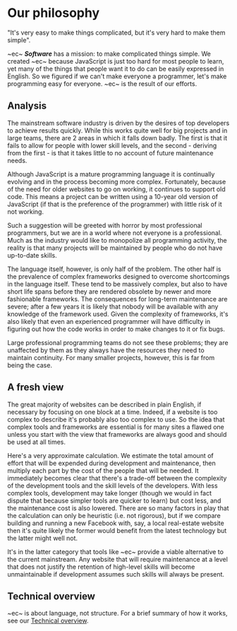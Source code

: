 # Our philosophy #

"It's very easy to make things complicated, but it's very hard to make them simple".

~ec~ **_Software_** has a mission: to make complicated things simple. We created ~ec~ because JavaScript is just too hard for most people to learn, yet many of the things that people want it to do can be easily expressed in English. So we figured if we can't make everyone a programmer, let's make programming easy for everyone. ~ec~ is the result of our efforts.

## Analysis ##

The mainstream software industry is driven by the desires of top developers to achieve results quickly. While this works quite well for big projects and in large teams, there are 2 areas in which it falls down badly. The first is that it fails to allow for people with lower skill levels, and the second - deriving from the first - is that it takes little to no account of future maintenance needs.

Although JavaScript is a mature programming language it is continually evolving and in the process becoming more complex. Fortunately, because of the need for older websites to go on working, it continues to support old code. This means a project can be written using a 10-year old version of JavaScript (if that is the preference of the programmer) with little risk of it not working.

Such a suggestion will be greeted with horror by most professional programmers, but we are in a world where not everyone is a professional. Much as the industry would like to monopolize all programming activity, the reality is that many projects will be maintained by people who do not have up-to-date skills.

The language itself, however, is only half of the problem. The other half is the prevalence of complex frameworks designed to overcome shortcomings in the language itself. These tend to be massively complex, but also to have short life spans before they are rendered obsolete by newer and more fashionable frameworks. The consequences for long-term maintenance are severe; after a few years it is likely that nobody will be available with any knowledge of the framework used. Given the complexity of frameworks, it's also likely that even an experienced programmer will have difficulty in figuring out how the code works in order to make changes to it or fix bugs.

Large professional programming teams do not see these problems; they are unaffected by them as they always have the resources they need to maintain continuity. For many smaller projects, however, this is far from being the case.

## A fresh view ##

The great majority of websites can be described in plain English, if necessary by focusing on one block at a time. Indeed, if a website is too complex to describe it's probably also too complex to use. So the idea that complex tools and frameworks are essential is for many sites a flawed one unless you start with the view that frameworks are always good and should be used at all times.

Here's a very approximate calculation. We estimate the total amount of effort that will be expended during development and maintenance, then multiply each part by the cost of the people that will be needed. It immediately becomes clear that there's a trade-off between the complexity of the development tools and the skill levels of the developers. With less complex tools, development may take longer (though we would in fact dispute that because simpler tools are quicker to learn) but cost less, and the maintenance cost is also lowered. There are so many factors in play that the calculation can only be heuristic (i.e. not rigorous), but if we compare building and running a new Facebook with, say, a local real-estate website then it's quite likely the former would benefit from the latest technology but the latter might well not.

It's in the latter category that tools like ~ec~ provide a viable alternative to the current mainstream. Any website that will require maintenance at a level that does not justify the retention of high-level skills will become unmaintainable if development assumes such skills will always be present.

## Technical overview ##

~ec~ is about language, not structure. For a brief summary of how it works, see our [Technical overview](https://easycoder.github.io/technical.html).
